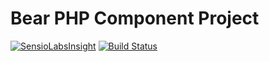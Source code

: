 Bear PHP Component Project
==========================
[![SensioLabsInsight](https://insight.sensiolabs.com/projects/4a5737d0-e7d7-489b-a0a6-cece6cffc6fa/mini.png)](https://insight.sensiolabs.com/projects/4a5737d0-e7d7-489b-a0a6-cece6cffc6fa)
[![Build Status](https://travis-ci.org/ahoulgrave/bear.svg?branch=master)](https://travis-ci.org/ahoulgrave/bear)
